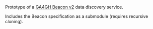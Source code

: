 Prototype of a [GA4GH Beacon v2](https://beacon-project.io/) data discovery service.

Includes the Beacon specification as a submodule (requires recursive cloning).